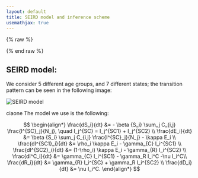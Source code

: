 ```yaml
---
layout: default
title: SEIRD model and inference scheme
usemathjax: true
---
```

{% raw %}
<script type="text/javascript" async
 src="https://cdn.mathjax.org/mathjax/latest/MathJax.js?config=TeX-MML-AM_CHTML">
  </script>
{% end raw %}

## SEIRD model: 

We consider 5 different age groups, and 7 different states; the transition pattern can be seen in the following image: 

![SEIRD model](https://raw.githubusercontent.com/LoryPack/COVID19-epidemics-forecast-England/master/img/SEIRD.png?token=AIT3WHE77BMEFWECRDZO36K6T33XW)

ciaone
The model we use is the following: 

$$
\begin{align*}
\frac{dS_i}{dt} &= - \beta {S_i} \sum_j C_{i,j} \frac{I^{SC}_j}{N_j}, \quad I_j^{SC} = I_j^{SC1} + I_j^{SC2} \\
\frac{dE_i}{dt} &= \beta {S_i} \sum_j C_{i,j} \frac{I^{SC}_j}{N_j}  - \kappa  E_i \\   
\frac{dI^{SC1}_i}{dt} &= \rho_i \kappa E_i - \gamma_{C}   I_i^{SC1} \\
\frac{dI^{SC2}_i}{dt} &= (1-\rho_i) \kappa E_i - \gamma_{R}   I_i^{SC2} \\
\frac{dI^C_i}{dt} &=  \gamma_{C} I_i^{SC1} - \gamma_R   I_i^C -\nu I_i^C\\
\frac{dR_i}{dt} &= \gamma_{R}   I_i^{SC} + \gamma_R I_i^{SC2}  \\
\frac{dD_i}{dt} &=  \nu I_i^C.
\end{align*}
$$
